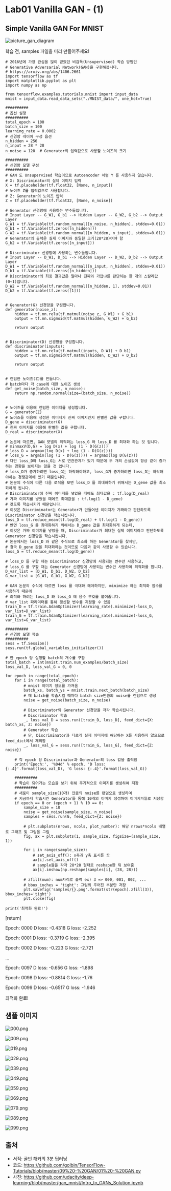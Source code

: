 # Lab01 Vanilla GAN - (1)

## Simple Vanilla GAN For MNIST

![picture_gan_diagram](./picture_gan_diagram.png)

학습 전, samples 파일을 미리 만들어주세요!


    # 2016년에 가장 관심을 많이 받았던 비감독(Unsupervised) 학습 방법인
    # Generative Adversarial Network(GAN)을 구현해봅니다.
    # https://arxiv.org/abs/1406.2661
    import tensorflow as tf
    import matplotlib.pyplot as plt
    import numpy as np
    
    from tensorflow.examples.tutorials.mnist import input_data
    mnist = input_data.read_data_sets("./MNIST_data/", one_hot=True)
    
    ##########
    # 옵션 설정
    ##########
    total_epoch = 100
    batch_size = 100
    learning_rate = 0.0002
    # 신경망 레이어 구성 옵션
    n_hidden = 256
    n_input = 28 * 28
    n_noise = 128  # Generator의 입력값으로 사용할 노이즈의 크기
    
    ##########
    # 신경망 모델 구성
    ##########
    # GAN 도 Unsupervised 학습이므로 Autoencoder 처럼 Y 를 사용하지 않습니다.
    # X: Discriminator의 실제 이미지 입력
    X = tf.placeholder(tf.float32, [None, n_input])
    # 노이즈 Z를 입력값으로 사용합니다.
    # Z: Generator의 노이즈 입력
    Z = tf.placeholder(tf.float32, [None, n_noise])
    
    # Generator 신경망에 사용하는 변수들입니다.
    # Input Layer -- G_W1, G_b1 --> Hidden Layer -- G_W2, G_b2 --> Output Layer
    G_W1 = tf.Variable(tf.random_normal([n_noise, n_hidden], stddev=0.01))
    G_b1 = tf.Variable(tf.zeros([n_hidden]))
    G_W2 = tf.Variable(tf.random_normal([n_hidden, n_input], stddev=0.01))
    # Generator의 출력은 실제 이미지와 동일한 크기(28*28)여야 함
    G_b2 = tf.Variable(tf.zeros([n_input]))
    
    # Discriminator 신경망에 사용하는 변수들입니다.
    # Input Layer -- D_W1, D_b1 --> Hidden Layer -- D_W2, D_b2 --> Output Layer
    D_W1 = tf.Variable(tf.random_normal([n_input, n_hidden], stddev=0.01))
    D_b1 = tf.Variable(tf.zeros([n_hidden]))
    # Discriminator의 최종 결과값은 얼마나 진짜와 가깝냐를 판단하는 한 개의 스칼라값(0~1)입니다.
    D_W2 = tf.Variable(tf.random_normal([n_hidden, 1], stddev=0.01))
    D_b2 = tf.Variable(tf.zeros([1]))
    
    
    # Generator(G) 신경망을 구성합니다.
    def generator(noise_z):
        hidden = tf.nn.relu(tf.matmul(noise_z, G_W1) + G_b1)
        output = tf.nn.sigmoid(tf.matmul(hidden, G_W2) + G_b2)
    
        return output
    
    
    # Discriminator(D) 신경망을 구성합니다.
    def discriminator(inputs):
        hidden = tf.nn.relu(tf.matmul(inputs, D_W1) + D_b1)
        output = tf.nn.sigmoid(tf.matmul(hidden, D_W2) + D_b2)
    
        return output
    
    
    # 랜덤한 노이즈(Z)를 만듭니다.
    # batch마다 각 case에 대한 노이즈 생성
    def get_noise(batch_size, n_noise):
        return np.random.normal(size=(batch_size, n_noise))
    
    
    # 노이즈를 이용해 랜덤한 이미지를 생성합니다.
    G = generator(Z)
    # 노이즈를 이용해 생성한 이미지가 진짜 이미지인지 판별한 값을 구합니다.
    D_gene = discriminator(G)
    # 진짜 이미지를 이용해 판별한 값을 구합니다.
    D_real = discriminator(X)
    
    # 논문에 따르면, GAN 모델의 최적화는 loss_G 와 loss_D 를 최대화 하는 것 입니다.
    # minmaxV(D,G) = log D(x) + log (1 - D(G(z)))
    # loss_D = argmax(log D(x) + log (1 - D(G(z))))
    # loss_G = argmin(log (1 - D(G(z)))) = argmax(log D(G(z)))
    # 다만 loss_D와 loss_G는 서로 연관관계가 있기 때문에 두 개의 손실값이 항상 같이 증가하는 경향을 보이지는 않을 것 입니다.
    # loss_D가 증가하려면 loss_G는 하락해야하고, loss_G가 증가하려면 loss_D는 하락해야하는 경쟁관계에 있기 때문입니다.
    # 논문의 수식에 따른 다음 로직을 보면 loss_D 를 최대화하기 위해서는 D_gene 값을 최소화하게 됩니다.
    # Discriminator에 진짜 이미지를 넣었을 때에도 최대값을 : tf.log(D_real)
    # 가짜 이미지를 넣었을 때에도 최대값을 : tf.log(1 - D_gene)
    # 갖도록 학습시키기 때문입니다.
    # 이것은 Discriminator는 Generator가 만들어낸 이미지가 가짜라고 판단하도록 Discriminator 신경망을 학습시킵니다.
    loss_D = tf.reduce_mean(tf.log(D_real) + tf.log(1 - D_gene))
    # 반면 loss_G 를 최대화하기 위해서는 D_gene 값을 최대화하게 되는데,
    # 이것은 가짜 이미지를 넣었을 때, Discriminator가 최대한 실제 이미지라고 판단하도록 Generator 신경망을 학습시킵니다.
    # 논문에서는 loss_D 와 같은 수식으로 최소화 하는 Generator를 찾지만,
    # 결국 D_gene 값을 최대화하는 것이므로 다음과 같이 사용할 수 있습니다.
    loss_G = tf.reduce_mean(tf.log(D_gene))
    
    # loss_D 를 구할 때는 Discriminator 신경망에 사용되는 변수만 사용하고,
    # loss_G 를 구할 때는 Generator 신경망에 사용되는 변수만 사용하여 최적화를 합니다.
    D_var_list = [D_W1, D_b1, D_W2, D_b2]
    G_var_list = [G_W1, G_b1, G_W2, G_b2]
    
    # GAN 논문의 수식에 따르면 loss 를 극대화 해야하지만, minimize 하는 최적화 함수를 사용하기 때문에
    # 최적화 하려는 loss_D 와 loss_G 에 음수 부호를 붙여줍니다.
    # var_list 파라미터를 통해 갱신할 변수를 지정할 수 있음
    train_D = tf.train.AdamOptimizer(learning_rate).minimize(-loss_D, var_list=D_var_list)
    train_G = tf.train.AdamOptimizer(learning_rate).minimize(-loss_G, var_list=G_var_list)
    
    ##########
    # 신경망 모델 학습
    ##########
    sess = tf.Session()
    sess.run(tf.global_variables_initializer())
    
    # 한 epoch 당 실행할 batch의 개수를 구함
    total_batch = int(mnist.train.num_examples/batch_size)
    loss_val_D, loss_val_G = 0, 0
    
    for epoch in range(total_epoch):
        for i in range(total_batch):
            # mnist 이미지 정보를 가져옴
            batch_xs, batch_ys = mnist.train.next_batch(batch_size)
            # 매 batch를 학습시킬 때마다 batch size만큼의 noise를 랜덤으로 생성
            noise = get_noise(batch_size, n_noise)
    
            # Discriminator와 Generator 신경망을 각각 학습시킵니다.
            # Discriminator 학습
            _, loss_val_D = sess.run([train_D, loss_D], feed_dict={X: batch_xs, Z: noise})
            # Generator 학습
            # 단, Discriminator과 다르게 실제 이미지에 해당하는 X를 사용하지 않으므로 feed_dict에서 제외함
            _, loss_val_G = sess.run([train_G, loss_G], feed_dict={Z: noise})
    
        # 각 epoch 당 Discriminator과 Generator의 loss 값을 출력함
        print('Epoch:', '%04d' % epoch, 'D loss: {:.4}'.format(loss_val_D), 'G loss: {:.4}'.format(loss_val_G))
    
        ##########
        # 학습이 되어가는 모습을 보기 위해 주기적으로 이미지를 생성하여 저장
        ##########
        # 새로이 sample_size(10개) 만큼의 noise를 랜덤으로 생성하여
        # 지금까지 학습시킨 Generator를 통해 10개의 이미지 생성하여 이미지파일로 저장함
        if epoch == 0 or (epoch + 1) % 10 == 0:
            sample_size = 10
            noise = get_noise(sample_size, n_noise)
            samples = sess.run(G, feed_dict={Z: noise})
    
            # plt.subplots(nrows, ncols, plot_number): 해당 nrows*ncols 배열로 그래프 및 그림을 그림
            fig, ax = plt.subplots(1, sample_size, figsize=(sample_size, 1))
    
            for i in range(sample_size):
                # set_axis_off(): x축과 y축 표시를 끔
                ax[i].set_axis_off()
                # sample들을 각각 28*28 형태로 reshape한 뒤 보여줌
                ax[i].imshow(np.reshape(samples[i], (28, 28)))
    
            # zfill(num): num자리로 출력 ex) 3 => 000, 001, 002, ...
            # bbox_inches = 'tight': 그림의 주어진 부분만 저장
            plt.savefig('samples/{}.png'.format(str(epoch).zfill(3)), bbox_inches='tight')
            plt.close(fig)
    
    print('최적화 완료!')
    
[return]

Epoch: 0000 D loss: -0.4318 G loss: -2.252

Epoch: 0001 D loss: -0.3719 G loss: -2.395

Epoch: 0002 D loss: -0.223 G loss: -2.721

...

Epoch: 0097 D loss: -0.656 G loss: -1.898

Epoch: 0098 D loss: -0.8814 G loss: -1.76

Epoch: 0099 D loss: -0.6517 G loss: -1.946

최적화 완료!

## 샘플 이미지

![000.png](samples/000.png)

![009.png](samples/009.png)

![019.png](samples/019.png)

![029.png](samples/029.png)

![039.png](samples/039.png)

![049.png](samples/049.png)

![059.png](samples/059.png)

![069.png](samples/069.png)

![079.png](samples/079.png)

![089.png](samples/089.png)

![099.png](samples/099.png)
    
## 출처

- 서적: 골빈 해커의 3분 딥러닝
- 코드: https://github.com/golbin/TensorFlow-Tutorials/blob/master/09%20-%20GAN/01%20-%20GAN.py
- 사진: https://github.com/udacity/deep-learning/blob/master/gan_mnist/Intro_to_GANs_Solution.ipynb
